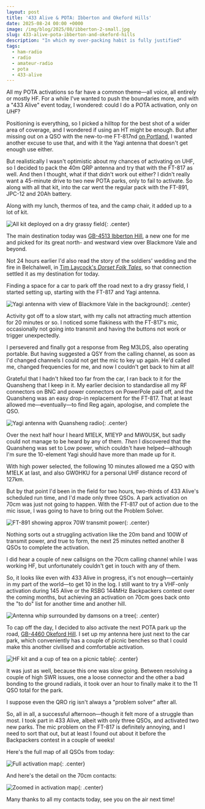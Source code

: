 ```yaml
---
layout: post
title: '433 Alive & POTA: Ibberton and Okeford Hills'
date: 2025-08-24 00:00 +0000
image: /img/blog/2025/08/ibberton-2-small.jpg
slug: 433-alive-pota-ibberton-and-okeford-hills
description: "In which my over-packing habit is fully justified"
tags:
  - ham-radio
  - radio
  - amateur-radio
  - pota
  - 433-alive
---
```


All my POTA activations so far have a common theme&mdash;all voice, all entirely or mostly HF. For a while I've wanted to push the boundaries more, and with a "433 Alive" event today, I wondered: could I do a POTA activation, only on *UHF*?

Positioning is everything, so I picked a hilltop for the best shot of a wider area of coverage, and I wondered if using an HT might be enough. But after missing out on a QSO with the new-to-me FT-817nd [on Portland](https://ianrenton.com/blog/cq-lighthouse/), I wanted another excuse to use that, and with it the Yagi antenna that doesn't get enough use either.

But realistically I wasn't optimistic about my chances of activating on UHF, so I decided to pack the 40m QRP antenna and try that with the FT-817 as well. And then I thought, what if that didn't work out either? I didn't really want a 45-minute drive to two new POTA parks, only to fail to activate. So along with all that kit, into the car went the regular pack with the FT-891, JPC-12 and 20Ah battery.

Along with my lunch, thermos of tea, and the camp chair, it added up to a lot of kit.

![All kit deployed on a dry grassy field](/img/blog/2025/08/ibberton-3.jpg){: .center}

The main destination today was [GB-4513 Ibberton Hill](https://pota.app/#/park/GB-4513), a new one for me and picked for its great north- and westward view over Blackmore Vale and beyond.

Not 24 hours earlier I'd also read the story of the soldiers' wedding and the fire in Belchalwell, in [Tim Laycock's *Dorset Folk Tales*](https://www.waterstones.com/book/dorset-folk-tales/tim-laycock/9780752466361), so that connection settled it as my destination for today.

Finding a space for a car to park off the road next to a dry grassy field, I started setting up, starting with the FT-817 and Yagi antenna.

![Yagi antenna with view of Blackmore Vale in the background](/img/blog/2025/08/ibberton-1.jpg){: .center}

Activity got off to a slow start, with my calls not attracting much attention for 20 minutes or so. I noticed some flakiness with the FT-817's mic, occasionally not going into transmit and having the buttons not work or trigger unexpectedly.

I persevered and finally got a response from Reg M3LDS, also operating portable. But having suggested a QSY from the calling channel, as soon as I'd changed channels I could not get the mic to key up again. He'd called me, changed frequencies for me, and now I couldn't get back to him at all!

Grateful that I hadn't hiked too far from the car, I ran back to it for the Quansheng that I keep in it. My earlier decision to standardise all my RF connectors on BNC and power connectors on PowerPole paid off, and the Quansheng was an easy drop-in replacement for the FT-817. That at least allowed me&mdash;eventually&mdash;to find Reg again, apologise, and complete the QSO.

![Yagi antenna with Quansheng radio](/img/blog/2025/08/ibberton-2.jpg){: .center}

Over the next half hour I heard M1ELK, M1EYP and MW0USK, but sadly could not manage to be heard by any of them. *Then* I discovered that the Quansheng was set to Low power, which couldn't have helped&mdash;although I'm sure the 10-element Yagi should have more than made up for it.

With high power selected, the following 10 minutes allowed me a QSO with M1ELK at last, and also GW0HKU for a personal UHF distance record of 127km.

But by that point I'd been in the field for two hours, two-thirds of 433 Alive's scheduled run time, and I'd made only three QSOs. A park activation on 70cm was just not going to happen. With the FT-817 out of action due to the mic issue, I was going to have to bring out the Problem Solver.

![FT-891 showing approx 70W transmit power](/img/blog/2025/08/ibberton-4.jpg){: .center}

Nothing sorts out a struggling activation like the 20m band and 100W of transmit power, and true to form, the next 25 minutes netted another 8 QSOs to complete the activation.

I did hear a couple of new callsigns on the 70cm calling channel while I was working HF, but unfortunately couldn't get in touch with any of them.

So, it looks like even with 433 Alive in progress, it's not enough&mdash;certainly in my part of the world&mdash;to get 10 in the log. I still want to try a VHF-only activation during 145 Alive or the RSBG 144MHz Backpackers contest over the coming months, but achieving an activation on 70cm goes back onto the "to do" list for another time and another hill.

![Antenna whip surrounded by damsons on a tree](/img/blog/2025/08/ibberton-5.jpg){: .center}

To cap off the day, I decided to also activate the next POTA park up the road, [GB-4460 Okeford Hill](https://pota.app/#/park/GB-4460). I set up my antenna here just next to the car park, which conveniently has a couple of picnic benches so that I could make this another civilised and comfortable activation.

![HF kit and a cup of tea on a picnic table](/img/blog/2025/08/ibberton-6.jpg){: .center}

It was just as well, because this one was slow going. Between resolving a couple of high SWR issues, one a loose connector and the other a bad bonding to the ground radials, it took over an hour to finally make it to the 11 QSO total for the park.

I suppose even the QRO rig isn't always a "problem solver" after all.

So, all in all, a successful afternoon&mdash;though it felt more of a struggle than most. I took part in 433 Alive, albeit with only three QSOs, and activated two new parks. The mic problem on the FT-817 is definitely annoying, and I need to sort that out, but at least I found out about it before the Backpackers contest in a couple of weeks!

Here's the full map of all QSOs from today:

![Full activation map](/img/blog/2025/08/ibberton-map.png){: .center}

And here's the detail on the 70cm contacts:

![Zoomed in activation map](/img/blog/2025/08/ibberton-map-2.png){: .center}

Many thanks to all my contacts today, see you on the air next time!